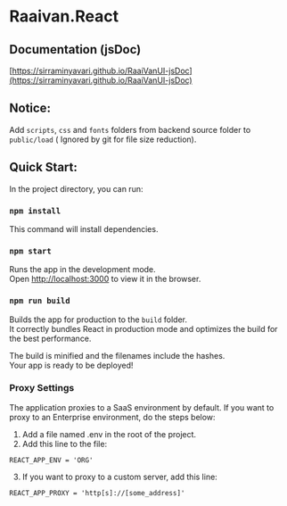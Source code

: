 # Raaivan.React

## Documentation (jsDoc)
[https://sirraminyavari.github.io/RaaiVanUI-jsDoc](https://sirraminyavari.github.io/RaaiVanUI-jsDoc)

## Notice:
Add `scripts`, `css` and `fonts` folders from backend source folder to `public/load` ( Ignored by git for file size reduction).

## Quick Start:

In the project directory, you can run:

### `npm install`
This command will install dependencies.
### `npm start`

Runs the app in the development mode.\
Open [http://localhost:3000](http://localhost:3000) to view it in the browser.

### `npm run build`

Builds the app for production to the `build` folder.\
It correctly bundles React in production mode and optimizes the build for the best performance.

The build is minified and the filenames include the hashes.\
Your app is ready to be deployed!

### Proxy Settings

The application proxies to a SaaS environment by default. If you want to proxy to an Enterprise environment, do the steps below:
1. Add a file named .env in the root of the project.
2. Add this line to the file:

```
REACT_APP_ENV = 'ORG'
```

3. If you want to proxy to a custom server, add this line:

```
REACT_APP_PROXY = 'http[s]://[some_address]'
```
